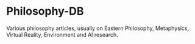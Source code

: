 # Philosophy-DB
Various philosophy articles, usually on Eastern Philosophy, Metaphysics, Virtual Reality, Environment and AI research.
